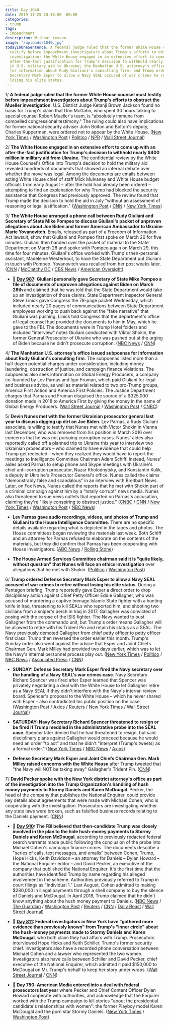 ```yaml
---
title: Day 1040
date: 2019-11-25 10:16:00 -08:00
categories:
- trump
tags:
- impeachment
description: Without reason.
image: "/uploads/1040.jpg"
todayInOneSentence: A federal judge ruled that the former White House counsel must
  testify before impeachment investigators about Trump's efforts to obstruct the Mueller
  investigation; the White House engaged in an extensive effort to come up with an
  after-the-fact justification for Trump's decision to withhold nearly $400 million
  in U.S. military aid to Ukraine; the Manhattan U.S. attorney's office issued subpoenas
  for information about Rudy Giuliani's consulting firm; and Trump ordered Defense
  Secretary Mark Esper to allow a Navy SEAL accused of war crimes to retire without
  losing his elite status.
---
```


1/ **A federal judge ruled that the former White House counsel must testify before impeachment investigators about Trump's efforts to obstruct the Mueller investigation**. U.S. District Judge Ketanji Brown Jackson found no basis for Trump's claim that Don McGahn, who spent 30 hours talking to special counsel Robert Mueller's team, is "absolutely immune from compelled congressional testimony." The ruling could also have implications for former national security adviser John Bolton and Bolton's deputy, Charles Kupperman, were ordered not to appear by the White House. ([New York Times](https://www.nytimes.com/2019/11/25/us/politics/mcgahn-testimony-ruling.html) / [Washington Post](https://www.washingtonpost.com/local/legal-issues/former-white-house-counsel-donald-mcgahn-must-comply-with-house-subpoena-judge-rules/2019/11/25/6de26cc8-018d-11ea-8bab-0fc209e065a8_story.html) / [Politico](https://www.politico.com/news/2019/11/25/mueller-star-witness-must-testify-to-congress-judge-rules-073622) / [NPR](https://www.npr.org/2019/11/25/782705643/federal-judge-rules-that-mcgahn-must-testify-delivering-blow-to-white-house) / [Wall Street Journal](https://www.wsj.com/articles/judge-rejects-white-house-claims-of-immunity-for-close-aides-11574722684))

2/ **The White House engaged in an extensive effort to come up with an after-the-fact justification for Trump's decision to withhold nearly $400 million in military aid from Ukraine**. The confidential review by the White House Counsel's Office into Trump's decision to hold the military aid revealed hundreds of documents that showed an internal debate over whether the move was legal. Among the documents are emails between acting White House chief of staff Mick Mulvaney and White House budget officials from early August – after the hold had already been ordered – attempting to find an explanation for why Trump had blocked the security assistance that Congress had previously approved. The review found that Trump made the decision to hold the aid in July "without an assessment of reasoning or legal justification." ([Washington Post](https://www.washingtonpost.com/politics/white-house-review-turns-up-emails-showing-extensive-effort-to-justify-trumps-decision-to-block-ukraine-military-aid/2019/11/24/2121cf98-0d57-11ea-bd9d-c628fd48b3a0_story.html) / [CNN](https://www.cnn.com/2019/11/25/politics/impeachment-watch-november-24/index.html) / [New York Times](https://www.nytimes.com/2019/11/24/us/politics/mulvaney-ukraine-aid.html))

3/ **The White House arranged a phone call between Rudy Giuliani and Secretary of State Mike Pompeo to discuss Giuliani's packet of unproven allegations about Joe Biden and former American Ambassador to Ukraine Marie Yovanovitch**. Emails, released as part of a Freedom of Information Act lawsuit, show that Giuliani and Pompeo first spoke on March 26 for five minutes. Giuliani then handed over the packet of material to the State Department on March 28 and spoke with Pompeo again on March 29, this time for four minutes. Giuliani's office worked with Trump's then-personal assistant, Madeleine Westerhout, to have the State Department put Giuliani in touch with Pompeo. Yovanovitch was recalled from her post weeks later. ([CNN](https://www.cnn.com/2019/11/23/politics/giuliani-pompeo-phone-calls-state-department/) / [McClatchy DC](https://www.mcclatchydc.com/news/politics-government/white-house/article237673919.html) / [CBS News](https://www.cbsnews.com/news/new-documents-show-contacts-between-rudy-giuliani-and-mike-pompeo-2019-11-23/) / [American Oversight](https://www.americanoversight.org/state-department-releases-ukraine-documents-to-american-oversight))

* **📌 [Day 987](https://whatthefuckjusthappenedtoday.com/2019/10/03/day-987/#5-giuliani-personally-gave-secretary): Giuliani personally gave Secretary of State Mike Pompeo a file of documents of unproven allegations against Biden on March 28th** and claimed that he was told that the State Department would take up an investigation of those claims. State Department Inspector General Steve Linick gave Congress the 79-page packet Wednesday, which included nearly 20 pages of communications between State Department employees working to push back against the "fake narrative" that Giuliani was pushing. Linick told Congress that the department's office of legal counsel had provided the documents to him in May, which he gave to the FBI. The documents were in Trump Hotel folders and included "interview" notes Giuliani conducted with Viktor Shokin, the former General Prosecutor of Ukraine who was pushed out at the urging of Biden because he didn't prosecute corruption. ([NBC News](https://www.nbcnews.com/politics/trump-impeachment-inquiry/giuliani-says-state-dept-vowed-investigate-after-he-gave-ukraine-n1061931) / [CNN](https://www.cnn.com/2019/10/02/politics/state-department-inspector-general-briefing-congress/index.html))

4/ **The Manhattan U.S. attorney's office issued subpoenas for information about Rudy Giuliani's consulting firm**. The subpoenas listed more than a half dozen potential charges under consideration, including money laundering, obstruction of justice, and campaign finance violations. The subpoenas also seek information on Global Energy Producers, a company co-founded by Lev Parnas and Igor Fruman, which paid Giuliani for legal and business advice, as well as material related to two pro-Trump groups, America First Action and America First Policies. The Justice Department charges that Parnas and Fruman disguised the source of a $325,000 donation made in 2018 to America First by giving the money in the name of Global Energy Producers. ([Wall Street Journal](https://www.wsj.com/articles/federal-subpoenas-seek-information-on-giulianis-consulting-business-11574712722) / [Washington Post](https://www.washingtonpost.com/national-security/investigators-scrutinize-giuliani-firm-and-donations-to-trump-super-pac-as-part-of-broad-probe/2019/11/25/1d86a814-0fb3-11ea-bf62-eadd5d11f559_story.html) / [CNBC](https://www.cnbc.com/2019/11/25/rudy-giuliani-consulting-firm-eyed-in-federal-subpoenas.html))

5/ **Devin Nunes met with the former Ukrainian prosecutor general last year to discuss digging up dirt on Joe Biden**. Lev Parnas, a Rudy Giuliani associate, is willing to testify that Nunes met with Victor Shokin in Vienna last December, who was removed from his position in March 2016 over concerns that he was not pursuing corruption cases. Nunes' aides also reportedly called off a planned trip to Ukraine this year to interview two Ukrainian prosecutors – who claimed to have evidence that could help Trump get reelected – when they realized they would have to report the meetings to Intelligence Committee Chairman Adam Schiff. Instead, Nunes' aides asked Parnas to setup phone and Skype meetings with Ukraine's chief anti-corruption prosecutor, Nazar Kholodnytsky, and Konstantin Kulik, a deputy in Ukraine's Prosecutor General's office. Nunes called the claims "demonstrably false and scandalous" in an interview with Breitbart News. Later, on Fox News, Nunes called the reports that he met with Shokin part of a criminal campaign against him by a "totally corrupt" news media. Nunes also threatened to sue news outlets that reported on Parnas's accusation, claiming they're "likely conspiring to obstruct justice." ([CNBC](https://www.cnbc.com/2019/11/24/giuliani-ally-would-testify-that-nunes-staffers-hid-ukraine-meetings-from-schiff.html) / [CNN](https://www.cnn.com/2019/11/22/politics/nunes-vienna-trip-ukrainian-prosecutor-biden/index.html) / [New York Times](https://www.nytimes.com/2019/11/24/us/politics/devin-nunes-ukraine.html) / [Washington Post](https://www.washingtonpost.com/politics/nunes-denies-allegation-he-met-with-top-ukrainian-prosecutor-about-bidens/2019/11/24/34644688-0edf-11ea-bf62-eadd5d11f559_story.html) / [NBC News](https://www.nbcnews.com/politics/trump-impeachment-inquiry/nunes-dodges-question-about-allegations-he-sought-dirt-biden-n1090281))

* **Lev Parnas gave audio recordings, videos, and photos of Trump and Giuliani to the House Intelligence Committee**. There are no specific details available regarding what is depicted in the tapes and photos. The House committees began reviewing the materials last week. Both Schiff and an attorney for Parnas refused to elaborate on the contents of the materials, but they did confirm that Parnas has been cooperating with House investigators. ([ABC News](https://abcnews.go.com/Politics/house-intelligence-committee-possession-video-audio-recordings-giuliani/story?id=67276448) / [Rolling Stone](https://www.rollingstone.com/politics/politics-news/lev-parnas-handed-over-tapes-of-trump-and-giuliani-to-the-house-intelligence-committee-917769/))

* **The House Armed Services Committee chairman said it is "quite likely, without question" that Nunes will face an ethics investigation** over allegations that he met with Shokin. ([Politico](https://www.politico.com/news/2019/11/23/democrat-says-devin-nunes-investigation-likely-073109) / [Washington Post](https://www.washingtonpost.com/politics/top-house-democrat-says-ethics-probe-of-nunes-is-likely-over-alleged-meeting-with-ukrainian-about-bidens/2019/11/23/0dde6b22-0e0a-11ea-97ac-a7ccc8dd1ebc_story.html))

6/ **Trump ordered Defense Secretary Mark Esper to allow a Navy SEAL accused of war crimes to retire without losing his elite status**. During a Pentagon briefing, Trump reportedly gave Esper a direct order to drop disciplinary action against Chief Petty Officer Eddie Gallagher, who was accused of murdering a captive teenage Islamic State fighter with a hunting knife in Iraq, threatening to kill SEALs who reported him, and shooting two civilians from a sniper's perch in Iraq in 2017. Gallagher was convicted of posing with the corpse of the ISIS fighter. The Navy wanted to oust Gallagher from the commando unit, but Trump's order means Gallagher will be allowed to retire with his Trident Pin and retain his status as a SEAL. The Navy previously demoted Gallagher from chief petty officer to petty officer first class. Trump then reversed the order earlier this month. Trump's Sunday order also went against the advice that Esper and Joint Chiefs Chairman Gen. Mark Milley had provided two days earlier, which was to let the Navy's internal personnel process play out. ([New York Times](https://www.nytimes.com/2019/11/25/us/politics/mark-esper-seal-navy-secretary.html) / [Politico](https://www.politico.com/news/2019/11/25/trump-navy-seal-gallagher-073582) / [NBC News](https://www.nbcnews.com/politics/politics-news/defense-secretary-says-trump-ordered-him-allow-seal-war-crimes-n1090581) / [Associated Press](https://apnews.com/2148f2182aa64d8c8102967d653b0ba0) / [CNN](https://www.cnn.com/2019/11/25/politics/esper-spencer-aftermath/))

* **SUNDAY: Defense Secretary Mark Esper fired the Navy secretary over the handling of a Navy SEAL's war crimes case**. Navy Secretary Richard Spencer was fired after Esper learned that Spencer was privately negotiating a deal with the White House to let Gallagher retire as a Navy SEAL if they didn't interfere with the Navy's internal review board. Spencer's proposal to the White House – which he never shared with Esper – also contradicted his public position on the case. ([Washington Post](https://www.washingtonpost.com/national-security/2019/11/24/pentagon-chief-asks-navy-secretarys-resignation-over-private-proposal-navy-seals-case/) / [Axios](https://www.axios.com/eddie-gallagher-richard-spencer-navy-seals-b9fb9c20-42f4-416d-b0a6-535544e16a47.html) / [Reuters](https://www.reuters.com/article/us-usa-military-seals-milley-idUSKBN1XZ0ZZ) / [New York Times](https://www.nytimes.com/2019/11/24/us/politics/navy-secretary-richard-spencer-resign.html) / [Wall Street Journal](https://www.wsj.com/articles/trump-to-allow-internal-review-of-navy-seal-case-11574599532))

* **SATURDAY: Navy Secretary Richard Spencer threatened to resign or be fired if Trump meddled in the administrative probe into the SEAL case**. Spencer later denied that he had threatened to resign, but said disciplinary plans against Gallagher would proceed because he would need an order "to act" and that he didn't "interpret (Trump's tweets) as a formal order." ([New York Times](https://www.nytimes.com/2019/11/23/us/politics/navy-discipline-edward-gallagher.html) / [NBC News](https://www.nbcnews.com/news/military/military-leaders-lobby-trump-not-meddle-seal-case-top-navy-n1089661) / [Axios](https://www.axios.com/navy-proceed-edward-gallagher-discipline-8edd65c7-395e-4b8d-b146-a17cff073b46.html))

* **Defense Secretary Mark Esper and Joint Chiefs Chairman Gen. Mark Milley raised concerns with the White House** after Trump tweeted that "the Navy will NOT be taking away" Gallagher's Trident Pin. ([CNN](https://www.cnn.com/2019/11/23/politics/edward-gallagher-navy-trump-disciplinary-action/))

7/ **David Pecker spoke with the New York district attorney's office as part of the investigation into the Trump Organization's handling of hush money payments to Stormy Daniels and Karen McDougal**. Pecker, the head of the company that publishes the National Enquirer, could provide key details about agreements that were made with Michael Cohen, who is cooperating with the investigation. Prosecutors are investigating whether any state laws were broken, such as falsified business records relating to the Daniels payment. ([CNN](https://www.cnn.com/2019/11/25/politics/national-enquirer-ami-david-pecker-prosecutors/index.html))

* **📌 [Day 910](https://whatthefuckjusthappenedtoday.com/2019/07/18/day-910/#1-the-fbi-believed-that-then-candida): The FBI believed that then-candidate Trump was closely involved in the plan to the hide hush-money payments to Stormy Daniels and Karen McDougal**, according to previously redacted federal search warrants made public following the conclusion of the probe into Michael Cohen's campaign finance crimes. The documents describe a "series of calls, text messages, and emails" between Cohen, Trump, Hope Hicks, Keith Davidson – an attorney for Daniels – Dylan Howard – the National Enquirer editor – and David Pecker, an executive of the company that published the National Enquirer. It's the first time that the authorities have identified Trump by name regarding his alleged involvement in the scheme. Authorities previously referred to Trump in court filings as "Individual 1." Last August, Cohen admitted to making $280,000 in illegal payments through a shell company to buy the silence of Daniels and McDougal. In April 2018, Trump claimed that he didn't know anything about the hush money payment to Daniels. ([NBC News](https://www.nbcnews.com/politics/donald-trump/fbi-believed-trump-was-closely-involved-hush-money-scheme-unsealed-n1031246) / [The Guardian](https://www.theguardian.com/us-news/2019/jul/18/trump-hope-hicks-stormy-daniels-michael-cohen-fbi) / [Washington Post](https://www.washingtonpost.com/national-security/trump-communicated-repeatedly-with-cohen-aides-amid-scramble-to-pay-stormy-daniels-court-documents-show/2019/07/18/e9ee9c50-a969-11e9-9214-246e594de5d5_story.html) / [Reuters](https://www.reuters.com/article/us-usa-trump-cohen-idUSKCN1UD18D) / [CNN](https://www.cnn.com/2019/07/18/politics/michael-cohen-documents/index.html) / [Daily Beast](https://www.thedailybeast.com/cohen-documents-unsealed-on-trump-ami-stormy-daniels-karen-mcdougal) / [Wall Street Journal](https://www.wsj.com/articles/prosecutors-reveal-details-from-michael-cohen-investigation-11563466462))

* **📌 [Day 811](https://whatthefuckjusthappenedtoday.com/2019/04/10/day-811/): Federal investigators in New York have "gathered more evidence than previously known" from Trump's "inner circle" about the hush-money payments made to Stormy Daniels and Karen McDougal**, who both claim they had affairs with Trump. Prosecutors interviewed Hope Hicks and Keith Schiller, Trump's former security chief. Investigators also have a recorded phone conversation between Michael Cohen and a lawyer who represented the two women. Investigators also have calls between Schiller and David Pecker, chief executive of the National Enquirer, which admitted it paid $150,000 to McDougal on Mr. Trump's behalf to keep her story under wraps. ([Wall Street Journal](https://www.wsj.com/articles/hush-money-probe-gathered-evidence-from-trumps-inner-circle-11554897911) / [CNN](https://www.cnn.com/2019/04/10/politics/investigators-hush-money-payments-trump/index.html))

* **📌 [Day 750](https://whatthefuckjusthappenedtoday.com/2019/02/08/day-750/): American Media entered into a deal with federal prosecutors last year** where Pecker and Chief Content Officer Dylan Howard cooperate with authorities, and acknowledge that the Enquirer worked with the Trump campaign to kill stories "about the presidential candidate's relationships with women": the former Playboy model Karen McDougal and the porn star Stormy Daniels. ([New York Times](https://www.nytimes.com/2019/02/07/technology/jeff-bezos-sanchez-enquirer.html) / [Washington Post](https://www.washingtonpost.com/arts-entertainment/2019/02/08/amazon-ceo-jeff-bezos-accuses-national-enquirer-extortion-over-intimate-photos/))